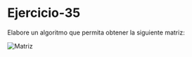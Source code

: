 # Ejercicio-35
Elabore un algoritmo que permita obtener la siguiente matriz:

![Matriz](https://3.bp.blogspot.com/-TN5eN4w8RPM/WDY_q8IzFeI/AAAAAAAAAOs/ljOICsB6ZGknkrEquz1XZcksufxhGPlMACPcB/s1600/ejercicio_35.png)
